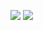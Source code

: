 [![](https://github-readme-stats.vercel.app/api/top-langs/?username=Sunpacker&layout=compact)](https://github-readme-stats.vercel.app/api/top-langs/?username=Sunpacker&layout=compact)
[![](https://github-readme-stats.vercel.app/api?username=Sunpacker&count_private=true&show_icons=true)](https://github-readme-stats.vercel.app/api?username=Sunpacker&count_private=true&show_icons=true)

